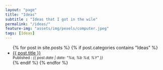 ```yaml
---
layout: "page"
title: "Ideas"
subtitle : "Ideas that I got in the wile"
permalink: "/ideas/"
feature-img: "assets/img/pexels/computer.jpeg"
tags: [Ideas]
---
```


<ul>
  {% for post in site.posts %}
    {% if post.categories contains "Ideas" %}
      <li>
        <a href="{{ post.url | relative_url }}">{{ post.title }}</a>
        <div>
          <small>Published : <em>{{ post.date | date: "%a, %b %d, %Y" }}</em></small>
        </div>
      </li>
    {% endif %}
  {% endfor %}
</ul>
